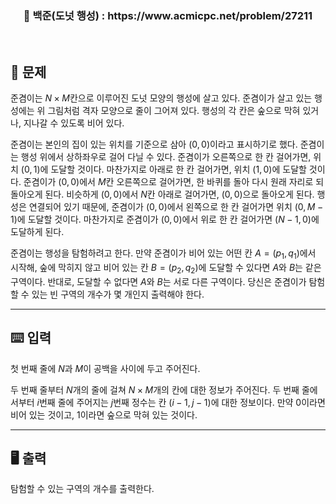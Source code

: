 <h3 align="center"> 
    📌 백준(도넛 행성) : https://www.acmicpc.net/problem/27211
</h3>

<br>

## 🚀 문제
준겸이는
$N \times M$칸으로 이루어진 도넛 모양의 행성에 살고 있다. 준겸이가 살고 있는 행성에는 위 그림처럼 격자 모양으로 줄이 그어져 있다. 행성의 각 칸은 숲으로 막혀 있거나, 지나갈 수 있도록 비어 있다.

준겸이는 본인의 집이 있는 위치를 기준으로 삼아
$(0,0)$이라고 표시하기로 했다. 준겸이는 행성 위에서 상하좌우로 걸어 다닐 수 있다. 준겸이가 오른쪽으로 한 칸 걸어가면, 위치
$(0,1)$에 도달할 것이다. 마찬가지로 아래로 한 칸 걸어가면, 위치
$(1,0)$에 도달할 것이다. 준겸이가
$(0,0)$에서
$M$칸 오른쪽으로 걸어가면, 한 바퀴를 돌아 다시 원래 자리로 되돌아오게 된다. 비슷하게
$(0,0)$에서
$N$칸 아래로 걸어가면,
$(0,0)$으로 돌아오게 된다. 행성은 연결되어 있기 때문에, 준겸이가
$(0,0)$에서 왼쪽으로 한 칸 걸어가면 위치
$(0,M-1)$에 도달할 것이다. 마찬가지로 준겸이가
$(0,0)$에서 위로 한 칸 걸어가면
$(N-1, 0)$에 도달하게 된다.

준겸이는 행성을 탐험하려고 한다. 만약 준겸이가 비어 있는 어떤 칸
$A=(p_1,q_1)$에서 시작해, 숲에 막히지 않고 비어 있는 칸
$B=(p_2,q_2)$에 도달할 수 있다면
$A$와
$B$는 같은 구역이다. 반대로, 도달할 수 없다면
$A$와
$B$는 서로 다른 구역이다. 당신은 준겸이가 탐험할 수 있는 빈 구역의 개수가 몇 개인지 출력해야 한다.

---

## ⌨️ 입력
첫 번째 줄에
$N$과
$M$이 공백을 사이에 두고 주어진다.

두 번째 줄부터
$N$개의 줄에 걸쳐
$N \times M$개의 칸에 대한 정보가 주어진다. 두 번째 줄에서부터
$i$번째 줄에 주어지는
$j$번째 정수는 칸
$(i-1, j-1)$에 대한 정보이다. 만약 0이라면 비어 있는 것이고, 1이라면 숲으로 막혀 있는 것이다.

---

## 🖥️ 출력
탐험할 수 있는 구역의 개수를 출력한다.
